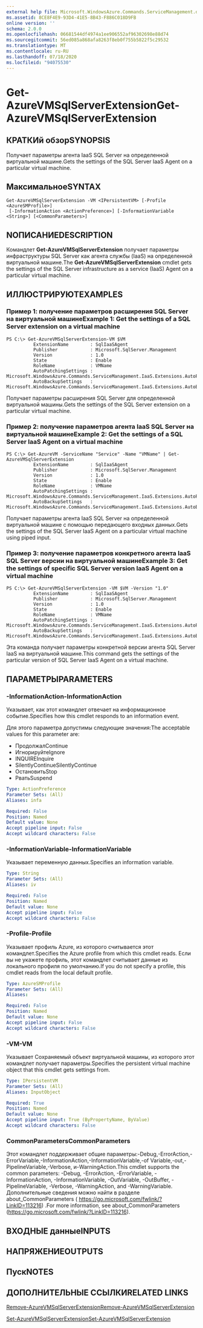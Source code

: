 ```yaml
---
external help file: Microsoft.WindowsAzure.Commands.ServiceManagement.dll-Help.xml
ms.assetid: 8CE8F4E9-93D4-41E5-8B43-F886C018D9FB
online version: ''
schema: 2.0.0
ms.openlocfilehash: 06681544df4974a1ee906552af96302698e88d74
ms.sourcegitcommit: 56ed085a868afa8263f8eb0f755b5822f5c29532
ms.translationtype: MT
ms.contentlocale: ru-RU
ms.lasthandoff: 07/18/2020
ms.locfileid: "94075530"
---
```

# <span data-ttu-id="25e0f-101">Get-AzureVMSqlServerExtension</span><span class="sxs-lookup"><span data-stu-id="25e0f-101">Get-AzureVMSqlServerExtension</span></span>

## <span data-ttu-id="25e0f-102">КРАТКИй обзор</span><span class="sxs-lookup"><span data-stu-id="25e0f-102">SYNOPSIS</span></span>
<span data-ttu-id="25e0f-103">Получает параметры агента IaaS SQL Server на определенной виртуальной машине.</span><span class="sxs-lookup"><span data-stu-id="25e0f-103">Gets the settings of the SQL Server IaaS Agent on a particular virtual machine.</span></span>

## <span data-ttu-id="25e0f-104">Максимальное</span><span class="sxs-lookup"><span data-stu-id="25e0f-104">SYNTAX</span></span>

```
Get-AzureVMSqlServerExtension -VM <IPersistentVM> [-Profile <AzureSMProfile>]
 [-InformationAction <ActionPreference>] [-InformationVariable <String>] [<CommonParameters>]
```

## <span data-ttu-id="25e0f-105">NОПИСАНИЕ</span><span class="sxs-lookup"><span data-stu-id="25e0f-105">DESCRIPTION</span></span>
<span data-ttu-id="25e0f-106">Командлет **Get-AzureVMSqlServerExtension** получает параметры инфраструктуры SQL Server как агента службы (IaaS) на определенной виртуальной машине.</span><span class="sxs-lookup"><span data-stu-id="25e0f-106">The **Get-AzureVMSqlServerExtension** cmdlet gets the settings of the SQL Server infrastructure as a service (IaaS) Agent on a particular virtual machine.</span></span>

## <span data-ttu-id="25e0f-107">ИЛЛЮСТРИРУЮТ</span><span class="sxs-lookup"><span data-stu-id="25e0f-107">EXAMPLES</span></span>

### <span data-ttu-id="25e0f-108">Пример 1: получение параметров расширения SQL Server на виртуальной машине</span><span class="sxs-lookup"><span data-stu-id="25e0f-108">Example 1: Get the settings of a SQL Server extension on a virtual machine</span></span>
```
PS C:\> Get-AzureVMSqlServerExtension-VM $VM
          ExtensionName        : SqlIaaSAgent
          Publisher            : Microsoft.SqlServer.Management
          Version              : 1.0
          State                : Enable
          RoleName             : VMName
          AutoPatchingSettings : Microsoft.WindowsAzure.Commands.ServiceManagement.IaaS.Extensions.AutoPatchingSettings
          AutoBackupSettings   : Microsoft.WindowsAzure.Commands.ServiceManagement.IaaS.Extensions.AutoBackupSettings
```

<span data-ttu-id="25e0f-109">Получает параметры расширения SQL Server для определенной виртуальной машины.</span><span class="sxs-lookup"><span data-stu-id="25e0f-109">Gets the settings of the SQL Server extension on a particular virtual machine.</span></span>

### <span data-ttu-id="25e0f-110">Пример 2: получение параметров агента IaaS SQL Server на виртуальной машине</span><span class="sxs-lookup"><span data-stu-id="25e0f-110">Example 2: Get the settings of a SQL Server IaaS Agent on a virtual machine</span></span>
```
PS C:\> Get-AzureVM -ServiceName "Service" -Name "VMName" | Get-AzureVMSqlServerExtension
          ExtensionName        : SqlIaaSAgent
          Publisher            : Microsoft.SqlServer.Management
          Version              : 1.0
          State                : Enable
          RoleName             : VMName
          AutoPatchingSettings : Microsoft.WindowsAzure.Commands.ServiceManagement.IaaS.Extensions.AutoPatchingSettings
          AutoBackupSettings   : Microsoft.WindowsAzure.Commands.ServiceManagement.IaaS.Extensions.AutoBackupSettings
```

<span data-ttu-id="25e0f-111">Получает параметры агента IaaS SQL Server на определенной виртуальной машине с помощью передающего входных данных.</span><span class="sxs-lookup"><span data-stu-id="25e0f-111">Gets the settings of the SQL Server IaaS Agent on a particular virtual machine using piped input.</span></span>

### <span data-ttu-id="25e0f-112">Пример 3: получение параметров конкретного агента IaaS SQL Server версии на виртуальной машине</span><span class="sxs-lookup"><span data-stu-id="25e0f-112">Example 3: Get the settings of specific SQL Server version IaaS Agent on a virtual machine</span></span>
```
PS C:\> Get-AzureVMSqlServerExtension -VM $VM -Version "1.0"
          ExtensionName        : SqlIaaSAgent
          Publisher            : Microsoft.SqlServer.Management
          Version              : 1.0
          State                : Enable
          RoleName             : VMName
          AutoPatchingSettings : Microsoft.WindowsAzure.Commands.ServiceManagement.IaaS.Extensions.AutoPatchingSettings
          AutoBackupSettings   : Microsoft.WindowsAzure.Commands.ServiceManagement.IaaS.Extensions.AutoBackupSettings
```

<span data-ttu-id="25e0f-113">Эта команда получает параметры конкретной версии агента SQL Server IaaS на виртуальной машине.</span><span class="sxs-lookup"><span data-stu-id="25e0f-113">This command gets the settings of the particular version of SQL Server IaaS Agent on a virtual machine.</span></span>

## <span data-ttu-id="25e0f-114">ПАРАМЕТРЫ</span><span class="sxs-lookup"><span data-stu-id="25e0f-114">PARAMETERS</span></span>

### <span data-ttu-id="25e0f-115">-InformationAction</span><span class="sxs-lookup"><span data-stu-id="25e0f-115">-InformationAction</span></span>
<span data-ttu-id="25e0f-116">Указывает, как этот командлет отвечает на информационное событие.</span><span class="sxs-lookup"><span data-stu-id="25e0f-116">Specifies how this cmdlet responds to an information event.</span></span>

<span data-ttu-id="25e0f-117">Для этого параметра допустимы следующие значения:</span><span class="sxs-lookup"><span data-stu-id="25e0f-117">The acceptable values for this parameter are:</span></span>

- <span data-ttu-id="25e0f-118">Продолжал</span><span class="sxs-lookup"><span data-stu-id="25e0f-118">Continue</span></span>
- <span data-ttu-id="25e0f-119">Игнорируйте</span><span class="sxs-lookup"><span data-stu-id="25e0f-119">Ignore</span></span>
- <span data-ttu-id="25e0f-120">INQUIRE</span><span class="sxs-lookup"><span data-stu-id="25e0f-120">Inquire</span></span>
- <span data-ttu-id="25e0f-121">SilentlyContinue</span><span class="sxs-lookup"><span data-stu-id="25e0f-121">SilentlyContinue</span></span>
- <span data-ttu-id="25e0f-122">Остановить</span><span class="sxs-lookup"><span data-stu-id="25e0f-122">Stop</span></span>
- <span data-ttu-id="25e0f-123">Рвать</span><span class="sxs-lookup"><span data-stu-id="25e0f-123">Suspend</span></span>

```yaml
Type: ActionPreference
Parameter Sets: (All)
Aliases: infa

Required: False
Position: Named
Default value: None
Accept pipeline input: False
Accept wildcard characters: False
```

### <span data-ttu-id="25e0f-124">-InformationVariable</span><span class="sxs-lookup"><span data-stu-id="25e0f-124">-InformationVariable</span></span>
<span data-ttu-id="25e0f-125">Указывает переменную данных.</span><span class="sxs-lookup"><span data-stu-id="25e0f-125">Specifies an information variable.</span></span>

```yaml
Type: String
Parameter Sets: (All)
Aliases: iv

Required: False
Position: Named
Default value: None
Accept pipeline input: False
Accept wildcard characters: False
```

### <span data-ttu-id="25e0f-126">-Profile</span><span class="sxs-lookup"><span data-stu-id="25e0f-126">-Profile</span></span>
<span data-ttu-id="25e0f-127">Указывает профиль Azure, из которого считывается этот командлет.</span><span class="sxs-lookup"><span data-stu-id="25e0f-127">Specifies the Azure profile from which this cmdlet reads.</span></span>
<span data-ttu-id="25e0f-128">Если вы не укажете профиль, этот командлет считывает данные из локального профиля по умолчанию.</span><span class="sxs-lookup"><span data-stu-id="25e0f-128">If you do not specify a profile, this cmdlet reads from the local default profile.</span></span>

```yaml
Type: AzureSMProfile
Parameter Sets: (All)
Aliases: 

Required: False
Position: Named
Default value: None
Accept pipeline input: False
Accept wildcard characters: False
```

### <span data-ttu-id="25e0f-129">-VM</span><span class="sxs-lookup"><span data-stu-id="25e0f-129">-VM</span></span>
<span data-ttu-id="25e0f-130">Указывает Сохраняемый объект виртуальной машины, из которого этот командлет получает параметры.</span><span class="sxs-lookup"><span data-stu-id="25e0f-130">Specifies the persistent virtual machine object that this cmdlet gets settings from.</span></span>

```yaml
Type: IPersistentVM
Parameter Sets: (All)
Aliases: InputObject

Required: True
Position: Named
Default value: None
Accept pipeline input: True (ByPropertyName, ByValue)
Accept wildcard characters: False
```

### <span data-ttu-id="25e0f-131">CommonParameters</span><span class="sxs-lookup"><span data-stu-id="25e0f-131">CommonParameters</span></span>
<span data-ttu-id="25e0f-132">Этот командлет поддерживает общие параметры:-Debug,-ErrorAction,-ErrorVariable,-InformationAction,-InformationVariable,-of Variable,-out,-PipelineVariable,-Verbose, и-WarningAction.</span><span class="sxs-lookup"><span data-stu-id="25e0f-132">This cmdlet supports the common parameters: -Debug, -ErrorAction, -ErrorVariable, -InformationAction, -InformationVariable, -OutVariable, -OutBuffer, -PipelineVariable, -Verbose, -WarningAction, and -WarningVariable.</span></span> <span data-ttu-id="25e0f-133">Дополнительные сведения можно найти в разделе about_CommonParameters ( https://go.microsoft.com/fwlink/?LinkID=113216) .</span><span class="sxs-lookup"><span data-stu-id="25e0f-133">For more information, see about_CommonParameters (https://go.microsoft.com/fwlink/?LinkID=113216).</span></span>

## <span data-ttu-id="25e0f-134">ВХОДНЫЕ данные</span><span class="sxs-lookup"><span data-stu-id="25e0f-134">INPUTS</span></span>

## <span data-ttu-id="25e0f-135">НАПРЯЖЕНИЕ</span><span class="sxs-lookup"><span data-stu-id="25e0f-135">OUTPUTS</span></span>

## <span data-ttu-id="25e0f-136">Пуск</span><span class="sxs-lookup"><span data-stu-id="25e0f-136">NOTES</span></span>

## <span data-ttu-id="25e0f-137">ДОПОЛНИТЕЛЬНЫЕ ССЫЛКИ</span><span class="sxs-lookup"><span data-stu-id="25e0f-137">RELATED LINKS</span></span>

[<span data-ttu-id="25e0f-138">Remove-AzureVMSqlServerExtension</span><span class="sxs-lookup"><span data-stu-id="25e0f-138">Remove-AzureVMSqlServerExtension</span></span>](./Remove-AzureVMSqlServerExtension.md)

[<span data-ttu-id="25e0f-139">Set-AzureVMSqlServerExtension</span><span class="sxs-lookup"><span data-stu-id="25e0f-139">Set-AzureVMSqlServerExtension</span></span>](./Set-AzureVMSqlServerExtension.md)


